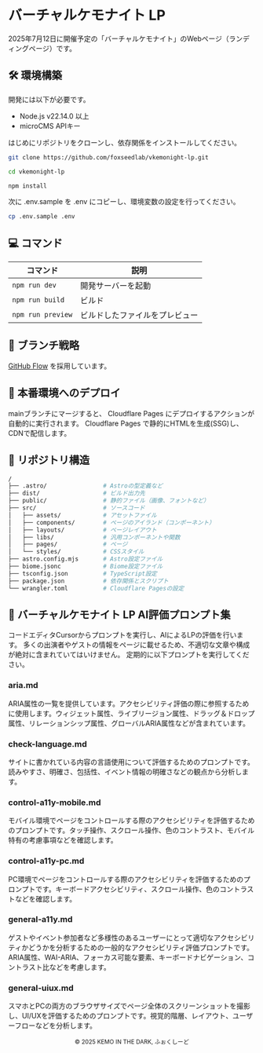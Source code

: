 # バーチャルケモナイト LP
2025年7月12日に開催予定の「バーチャルケモナイト」のWebページ（ランディングページ）です。

## 🛠 環境構築
開発には以下が必要です。

- Node.js v22.14.0 以上
- microCMS APIキー

はじめにリポジトリをクローンし、依存関係をインストールしてください。

```sh
git clone https://github.com/foxseedlab/vkemonight-lp.git

cd vkemonight-lp

npm install
```

次に .env.sample を .env にコピーし、環境変数の設定を行ってください。

```sh
cp .env.sample .env
```

## 💻 コマンド
| コマンド | 説明 |
| --- | --- |
| `npm run dev` | 開発サーバーを起動 |
| `npm run build` | ビルド |
| `npm run preview` | ビルドしたファイルをプレビュー |

## 🔀 ブランチ戦略
[GitHub Flow](https://docs.github.com/en/get-started/quickstart/github-flow) を採用しています。

## 🚀 本番環境へのデプロイ
mainブランチにマージすると、 Cloudflare Pages にデプロイするアクションが自動的に実行されます。
Cloudflare Pages で静的にHTMLを生成(SSG)し、CDNで配信します。

## 📁 リポジトリ構造
```sh
/
├── .astro/                # Astroの型定義など
├── dist/                  # ビルド出力先
├── public/                # 静的ファイル（画像、フォントなど）
├── src/                   # ソースコード
│   ├── assets/            # アセットファイル
│   ├── components/        # ページのアイランド（コンポーネント）
│   ├── layouts/           # ページレイアウト
│   ├── libs/              # 汎用コンポーネントや関数
│   ├── pages/             # ページ
│   └── styles/            # CSSスタイル
├── astro.config.mjs       # Astro設定ファイル
├── biome.jsonc            # Biome設定ファイル
├── tsconfig.json          # TypeScript設定
├── package.json           # 依存関係とスクリプト
└── wrangler.toml          # Cloudflare Pagesの設定
```

## 👾 バーチャルケモナイト LP AI評価プロンプト集
コードエディタCursorからプロンプトを実行し、AIによるLPの評価を行います。
多くの出演者やゲストの情報をページに載せるため、不適切な文章や構成が絶対に含まれていてはいけません。
定期的に以下プロンプトを実行してください。

### aria.md
ARIA属性の一覧を提供しています。アクセシビリティ評価の際に参照するために使用します。ウィジェット属性、ライブリージョン属性、ドラッグ＆ドロップ属性、リレーションシップ属性、グローバルARIA属性などが含まれています。

### check-language.md
サイトに書かれている内容の言語使用について評価するためのプロンプトです。読みやすさ、明確さ、包括性、イベント情報の明確さなどの観点から分析します。

### control-a11y-mobile.md
モバイル環境でページをコントロールする際のアクセシビリティを評価するためのプロンプトです。タッチ操作、スクロール操作、色のコントラスト、モバイル特有の考慮事項などを確認します。

### control-a11y-pc.md
PC環境でページをコントロールする際のアクセシビリティを評価するためのプロンプトです。キーボードアクセシビリティ、スクロール操作、色のコントラストなどを確認します。

### general-a11y.md
ゲストやイベント参加者など多様性のあるユーザーにとって適切なアクセシビリティかどうかを分析するための一般的なアクセシビリティ評価プロンプトです。ARIA属性、WAI-ARIA、フォーカス可能な要素、キーボードナビゲーション、コントラスト比などを考慮します。

### general-uiux.md
スマホとPCの両方のブラウザサイズでページ全体のスクリーンショットを撮影し、UI/UXを評価するためのプロンプトです。視覚的階層、レイアウト、ユーザーフローなどを分析します。

<div align="center">
<small>
© 2025 KEMO IN THE DARK, ふぉくしーど
</small>
</div>
